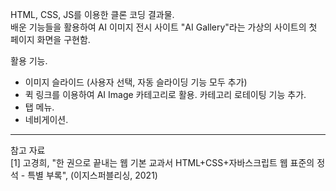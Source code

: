 HTML, CSS, JS를 이용한 클론 코딩 결과물.   
배운 기능들을 활용하여 AI 이미지 전시 사이트 "AI Gallery"라는 가상의 사이트의 첫 페이지 화면을 구현함.

활용 기능.   
- 이미지 슬라이드 (사용자 선택, 자동 슬라이딩 기능 모두 추가)
- 퀵 링크를 이용하여 AI Image 카테고리로 활용. 카테고리 로테이팅 기능 추가.
- 탭 메뉴.
- 네비게이션.
---
참고 자료   
[1] 고경희, "한 권으로 끝내는 웹 기본 교과서 HTML+CSS+자바스크립트 웹 표준의 정석 - 특별 부록", (이지스퍼블리싱, 2021)
